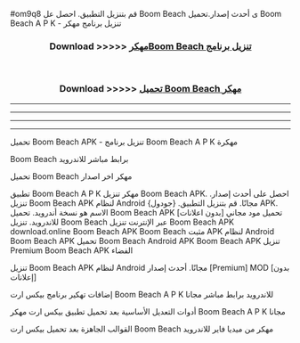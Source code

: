#om9q8 قم بتنزيل التطبيق. احصل عل Boom Beach  ى أحدث إصدار.تحميل Boom Beach  A P K - تنزيل برنامج مهكر



<div align="center">
<h3>Download >>>>> <a href="https://ar-sites.web.app/?ar= Boom Beach ">مهكرBoom Beach  تنزيل برنامج</a></h3><br>

<h3>Download >>>>> <a href="https://ar-sites.web.app/?ar= Boom Beach ">تحميل Boom Beach  مهكر</a></h3>
</div>


----------------------------------------------------------

----------------------------------------------------------

----------------------------------------------------------

----------------------------------------------------------


تحميل Boom Beach  APK - تنزيل برنامج Boom Beach  A P K مهكرة

Boom Beach  برابط مباشر للاندرويد

تحميل Boom Beach  مهكر اخر اصدار

تطبيق Boom Beach  A P K مهكر
تنزيل Boom Beach  APK. احصل على أحدث إصدار.
تنزيل Boom Beach  APK لنظام Android مجانًا.
قم بتنزيل التطبيق. {جودول} APK. الاسم هو نسخة أندرويد.
تحميل Boom Beach  APK [بدون اعلانات]
تحميل مود مجاني للاندرويد.
تنزيل Boom Beach  عبر الإنترنت
تنزيل Boom Beach  APK
download.online Boom Beach  APK
Boom Beach  مثبت APK لنظام Android
Boom Beach  APK
تحميل Boom Beach  Android APK
Boom Beach  APK تنزيل Premium
Boom Beach  APK الفضاء

تنزيل Boom Beach  APK لنظام Android مجانًا. أحدث إصدار [Premium] MOD [بدون إعلانات]

إضافات تهكير برنامج بيكس ارت Boom Beach  A P K للاندرويد برابط مباشر مجانا

أدوات التعديل الأساسية بعد تحميل تطبيق بيكس ارت مهكر Boom Beach  A P K مجانا

القوالب الجاهزة بعد تحميل بيكس ارت Boom Beach  مهكر من ميديا فاير للاندرويد



